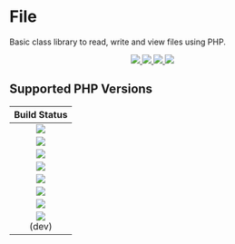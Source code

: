 # File
Basic class library to read, write and view files using PHP.


<p align="center">
  <a target="_blank" href="https://github.com/WebFiori/file/actions/workflows/php81.yml">
    <img src="https://github.com/WebFiori/file/workflows/Build%20PHP%208.1/badge.svg?branch=main">
  </a>
  <a href="https://codecov.io/gh/WebFiori/file">
    <img src="https://codecov.io/gh/WebFiori/file/branch/main/graph/badge.svg" />
  </a>
  <a href="https://sonarcloud.io/dashboard?id=WebFiori_file">
      <img src="https://sonarcloud.io/api/project_badges/measure?project=WebFiori_file&metric=alert_status" />
  </a>
  <a href="https://packagist.org/packages/webfiori/file">
    <img src="https://img.shields.io/packagist/dt/webfiori/file?color=light-green">
  </a>
</p>

## Supported PHP Versions
| Build Status |
|:-----------:|
|<a target="_blank" href="https://github.com/WebFiori/file/actions/workflows/php70.yml"><img src="https://github.com/WebFiori/file/workflows/Build%20PHP%207.0/badge.svg?branch=main"></a>|
|<a target="_blank" href="https://github.com/WebFiori/file/actions/workflows/php71.yml"><img src="https://github.com/WebFiori/file/workflows/Build%20PHP%207.1/badge.svg?branch=main"></a>|
|<a target="_blank" href="https://github.com/WebFiori/file/actions/workflows/php72.yml"><img src="https://github.com/WebFiori/file/workflows/Build%20PHP%207.2/badge.svg?branch=main"></a>|
|<a target="_blank" href="https://github.com/WebFiori/file/actions/workflows/php73.yml"><img src="https://github.com/WebFiori/file/workflows/Build%20PHP%207.3/badge.svg?branch=main"></a>|
|<a target="_blank" href="https://github.com/WebFiori/file/actions/workflows/php74.yml"><img src="https://github.com/WebFiori/file/workflows/Build%20PHP%207.4/badge.svg?branch=main"></a>|
|<a target="_blank" href="https://github.com/WebFiori/file/actions/workflows/php80.yml"><img src="https://github.com/WebFiori/file/workflows/Build%20PHP%208.0/badge.svg?branch=main"></a>|
|<a target="_blank" href="https://github.com/WebFiori/file/actions/workflows/php81.yml"><img src="https://github.com/WebFiori/file/workflows/Build%20PHP%208.1/badge.svg?branch=main"></a>|
|<a target="_blank" href="https://github.com/WebFiori/file/actions/workflows/php82.yml"><img src="https://github.com/WebFiori/file/workflows/Build%20PHP%208.2/badge.svg?branch=main"></a><br>(dev)|
